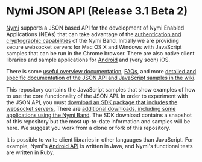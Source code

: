 # Nymi JSON API (Release 3.1 Beta 2)

[Nymi](https://www.nymi.com) supports a JSON based API for the development of Nymi Enabled Applications (NEAs) that can take advantage of the [authentication and cryptographic capabilities](https://nymi.com/nymi_band_in_the_workplace) of the Nymi Band. Initially we are providing secure websocket servers for Mac OS X and Windows with JavaScript samples that can be run in the Chrome browser. There are also native client libraries and sample applications for [Android](https://github.com/Nymi/Android-API) and (very soon) iOS.

There is some [useful overview documentation](https://downloads.nymi.com/sdkDoc/doc-v3.1.5.326-326_5df03a4/index.html), [FAQs](https://nymi.zendesk.com/hc/en-us), and more [detailed and specific documentation of the JSON API and JavaScript samples in the wiki]().

This repository contains the JavaScript samples that show examples of how to use the core functionality of the JSON API.  In order to experiment with the JSON API, you must [download an SDK package that includes the websocket servers.](https://www.nymi.com/get_started) There are [additional downloads, including some applications using the Nymi Band](https://github.com/Nymi/JSON-API/wiki/API-Reference). The SDK download contains a snapshot of this repository but the most up-to-date information and samples will be here. We suggest you work from a clone or fork of this repository.

It is possible to write client libraries in other languages than JavaScript. For example, Nymi's [Android API](https://github.com/Nymi/Android-API) is written in Java, and Nymi's functional tests are written in Ruby.